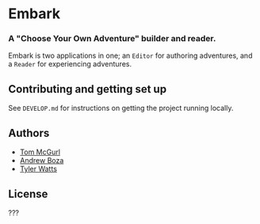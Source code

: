 # Embark

### A "Choose Your Own Adventure" builder and reader.

Embark is two applications in one; an `Editor` for authoring adventures, and a `Reader` for experiencing adventures.

## Contributing and getting set up

See `DEVELOP.md` for instructions on getting the project running locally.

## Authors

- [Tom McGurl](https://github.com/tommcgurl)
- [Andrew Boza](https://github.com/virtuaboza)
- [Tyler Watts](https://github.com/warpfox)

## License

???

